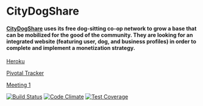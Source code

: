 # CityDogShare

#### [CityDogShare](http://www.citydogshare.org) uses its free dog-sitting co-op network to grow a base that can be mobilized for the good of the community. They are looking for an integrated website (featuring user, dog, and business profiles) in order to complete and implement a monetization strategy.


[Heroku](https://citydogshare-profile.herokuapp.com/)

[Pivotal Tracker](https://www.pivotaltracker.com/n/projects/1883161)

[Meeting 1](https://youtu.be/dvVGKEqg11A)


[![Build Status](https://travis-ci.org/angelakuo/citydogshare.svg?branch=master)](https://travis-ci.org/angelakuo/citydogshare)
[![Code Climate](https://codeclimate.com/github/sfstanley/citydogshare/badges/gpa.svg)](https://codeclimate.com/github/sfstanley/citydogshare)
[![Test Coverage](https://codeclimate.com/github/sfstanley/citydogshare/badges/coverage.svg)](https://codeclimate.com/github/sfstanley/citydogshare)
